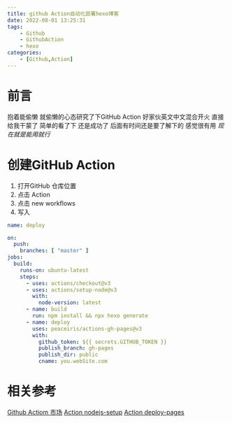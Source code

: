 ```yaml
---
title: github Action自动化部署hexo博客
date: 2022-08-01 13:25:31
tags: 
    - Github
    - GithubAction
    - hexo
categories:
    - [Github,Action]
---
```

# 前言
抱着能偷懒 就偷懒的心态研究了下GitHub Action 好家伙英文中文混合开火 直接给我干蒙了 
简单的看了下 还是成功了 后面有时间还是要了解下的 感觉很有用 *现在就是能用就行*

# 创建GitHub Action
1. 打开GitHub 仓库位置 
2. 点击 Action
3. 点击 new workflows
4. 写入 
```yml
name: deploy

on:
  push:
    branches: [ "master" ]
jobs:
  build:
    runs-on: ubuntu-latest
    steps:
      - uses: actions/checkout@v3
      - uses: actions/setup-node@v3
        with:
          node-version: latest
      - name: build
        run: npm install && npx hexo generate
      - name: deploy
        uses: peaceiris/actions-gh-pages@v3
        with: 
          github_token: ${{ secrets.GITHUB_TOKEN }}
          publish_branch: gh-pages
          publish_dir: public
          cname: you.webSite.com

```

# 相关参考
[Github Actiom 市场](https://github.com/marketplace?type=actions&query=actions)
[Action nodejs-setup](https://github.com/actions/setup-node)
[Action deploy-pages](https://github.com/peaceiris/actions-gh-pages)